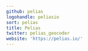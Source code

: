```yaml
---
github: pelias
logohandle: peliasio
sort: pelias
title: Pelias
twitter: pelias_geocoder
website: 'https://pelias.io/'
---
```

